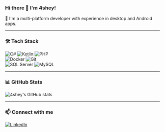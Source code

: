 ### Hi there 👋 I'm 4shey!

🚀 I'm a multi-platform developer with experience in desktop and Android apps.

---

### 🛠️ Tech Stack

![C#](https://img.shields.io/badge/-CSharp-239120?style=for-the-badge&logo=csharp&logoColor=white)
![Kotlin](https://img.shields.io/badge/-Kotlin-7F52FF?style=for-the-badge&logo=kotlin&logoColor=white)
![PHP](https://img.shields.io/badge/-PHP-777BB4?style=for-the-badge&logo=php&logoColor=white)
<br>
![Docker](https://img.shields.io/badge/-Docker-2496ED?style=for-the-badge&logo=docker&logoColor=white)
![Git](https://img.shields.io/badge/-Git-F05032?style=for-the-badge&logo=git&logoColor=white)
<br>
![SQL Server](https://img.shields.io/badge/-SQL%20Server-CC2927?style=for-the-badge&logo=microsoftsqlserver&logoColor=white)
![MySQL](https://img.shields.io/badge/-MySQL-4479A1?style=for-the-badge&logo=mysql&logoColor=white)

---

### 📊 GitHub Stats  
![4shey's GitHub stats](https://github-readme-stats.vercel.app/api?username=4shey&show_icons=true&theme=radical)

---

### 📫 Connect with me  
[![LinkedIn](https://img.shields.io/badge/-LinkedIn-blue?style=for-the-badge&logo=linkedin&logoColor=white)](https://www.linkedin.com/in/tholi-ul-asbah-142955377/)
